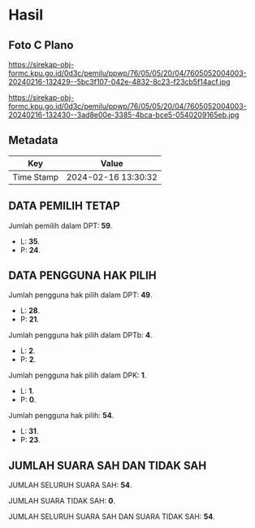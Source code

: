 # Hasil

## Foto C Plano

https://sirekap-obj-formc.kpu.go.id/0d3c/pemilu/ppwp/76/05/05/20/04/7605052004003-20240216-132429--5bc3f107-042e-4832-8c23-f23cb5f14acf.jpg

https://sirekap-obj-formc.kpu.go.id/0d3c/pemilu/ppwp/76/05/05/20/04/7605052004003-20240216-132430--3ad8e00e-3385-4bca-bce5-0540209165eb.jpg


## Metadata

| Key        | Value               |
| ---------- | ------------------- |
| Time Stamp | 2024-02-16 13:30:32 |


## DATA PEMILIH TETAP

Jumlah pemilih dalam DPT: **59**.
 * L: **35**.
 * P: **24**.

## DATA PENGGUNA HAK PILIH

Jumlah pengguna hak pilih dalam DPT: **49**.
 * L: **28**.
 * P: **21**.

Jumlah pengguna hak pilih dalam DPTb: **4**.
 * L: **2**.
 * P: **2**.

Jumlah pengguna hak pilih dalam DPK: **1**.
 * L: **1**.
 * P: **0**.

Jumlah pengguna hak pilih: **54**.
 * L: **31**.
 * P: **23**.

## JUMLAH SUARA SAH DAN TIDAK SAH

JUMLAH SELURUH SUARA SAH: **54**.

JUMLAH SUARA TIDAK SAH: **0**.

JUMLAH SELURUH SUARA SAH DAN SUARA TIDAK SAH: **54**.


